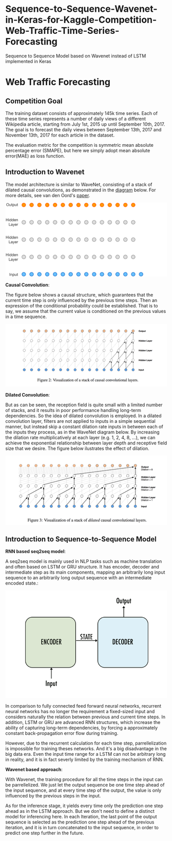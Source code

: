 # Sequence-to-Sequence-Wavenet-in-Keras-for-Kaggle-Competition-Web-Traffic-Time-Series-Forecasting
Sequence to Sequence Model based on Wavenet instead of LSTM implemented in Keras

# Web Traffic Forecasting

## Competition Goal
The training dataset consists of approximately 145k time series.  Each of these time series represents a number of daily views of a different Wikipedia article, starting from July 1st, 2015 up until September 10th, 2017. The goal is to forecast the daily views between September 13th, 2017 and November 13th, 2017 for each article in the dataset.

The evaluation metric for the competition is symmetric mean absolute percentage error (SMAPE), but here we simply adopt mean absolute error(MAE) as loss function.


## Introduction to Wavenet
The model architecture is similar to WaveNet, consisting of a stack of dilated causal convolutions, as demonstrated in the [diagram](https://deepmind.com/blog/wavenet-generative-model-raw-audio/) below. For more details, see van den Oord's [paper](https://arxiv.org/abs/1609.03499).

<p align="center">
  <img src="figures/wavenet.gif">

</p>

**Causal Convolution**:

The figure below shows a causal structure, which guarantees that the current time step is only influenced by the previous time steps. Then an expression of the conditional probability could be established. That is to say, we assume that the current value is conditioned on the previous values in a time sequence. 


<p align="center">
  <img src="figures/WaveNet_causalconv.png">

</p>

**Dilated Convolution**:

But as can be seen, the reception field is quite small with a limited number of stacks, and it results in poor performance handling long-term dependencies. So the idea of dilated convolution is employed. In a dilated convolution layer, filters are not applied to inputs in a simple sequential manner, but instead skip a constant dilation rate inputs in between each of the inputs they process, as in the WaveNet diagram below. By increasing the dilation rate multiplicatively at each layer (e.g. 1, 2, 4, 8, …), we can achieve the exponential relationship between layer depth and receptive field size that we desire. The figure below ilustrates the effect of dilation.

<p align="center">
  <img src="figures/WaveNet_dilatedconv.png">

</p>

## Introduction to Sequence-to-Sequence Model

**RNN based seq2seq model**:

A seq2seq model is mainly used in NLP tasks such as machine translation and often based on LSTM or GRU structure. It has encoder, decoder and intermediate step as its main components, mapping an arbitrarily long input sequence to an arbitrarily long output sequence with an intermediate encoded state.:

<p align="center">
  <img src="figures/seq2seq.png">

</p>

In comparison to fully connected feed forward neural networks, recurrent neural networks has no longer the requirement a fixed-sized input and considers naturally the relation between previous and current time steps. In addition, LSTM or GRU are advanced RNN structures, which increase the ability of capturing long-term dependencies, by forcing a approximately constant back-propagation error flow during training.

However, due to the recurrent calculation for each time step, parrellelization is impossible for training theses networks. And it's a big disadvantage in the big data era. Even the input time range for a LSTM can not be arbitrary long in reality, and it is in fact severly limited by the training mechanism of RNN.

**Wavenet based approach**:

With Wavenet, the training procedure for all the time steps in the input can be parrellelized. We just let the output sequence be one time step ahead of the input sequence, and at every time step of the output, the value is only influenced by the previous steps in the input.

As for the inference stage, it yields every time only the prediction one step ahead as in the LSTM approach. But we don't need to define a distinct model for inferencing here. In each Iteration, the last point of the output sequence is selected as the prediction one step ahead of the previous iteration, and it is in turn concatenated to the input sequence, in order to predict one step further in the future. 



